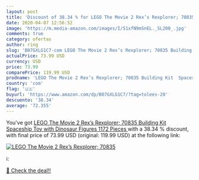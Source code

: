 ```yaml
---
layout: post
title: 'Discount of 38.34 % for LEGO The Movie 2 Rex’s Rexplorer; 70835 '
date: 2020-04-07 12:56:52
image: 'https://m.media-amazon.com/images/I/51xfN9mSnEL._SL200_.jpg'
comments: true
category: ofertas
author: ring
slug: 'B07GXLG1C7-com LEGO The Movie 2 Rex’s Rexplorer; 70835 Building Kit  Spaceship Toy with Dinosaur Figures  1172 Pieces '
actualPrice: 73.99 USD
currency: USD
price: 73.99
comparePrice: 119.99 USD
prodname: 'LEGO The Movie 2 Rex’s Rexplorer; 70835 Building Kit  Spaceship Toy with Dinosaur Figures  1172 Pieces '
country: 'com'
flag: '🇺🇸'
buyurl: 'https://www.amazon.com/dp/B07GXLG1C7/?tag=tolees-20'
descuento: '38.34'
average: '72.355'
---
```


You've got [LEGO The Movie 2 Rex’s Rexplorer; 70835 Building Kit  Spaceship Toy with Dinosaur Figures  1172 Pieces ](https://www.amazon.com/dp/B07GXLG1C7/?tag=tolees-20) with a  38.34 % discount, with final price of 73.99 USD (original: 119.99 USD) at the following link:

[![LEGO The Movie 2 Rex’s Rexplorer; 70835 ](https://m.media-amazon.com/images/I/51xfN9mSnEL._SL200_.jpg)](https://www.amazon.com/dp/B07GXLG1C7/?tag=tolees-20)

ℹ️:


[🛒 Check the deal!!](https://www.amazon.com/dp/B07GXLG1C7/?tag=tolees-20)
